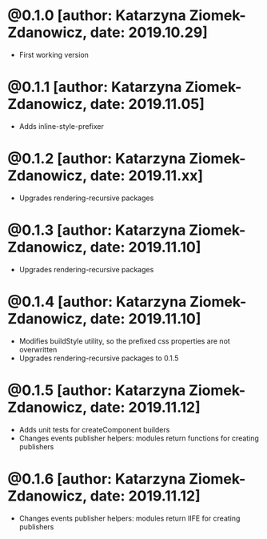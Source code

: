 # @0.1.0 [author: Katarzyna Ziomek-Zdanowicz, date: 2019.10.29]
* First working version

# @0.1.1 [author: Katarzyna Ziomek-Zdanowicz, date: 2019.11.05]
* Adds inline-style-prefixer

# @0.1.2 [author: Katarzyna Ziomek-Zdanowicz, date: 2019.11.xx]
* Upgrades rendering-recursive packages

# @0.1.3 [author: Katarzyna Ziomek-Zdanowicz, date: 2019.11.10]
* Upgrades rendering-recursive packages

# @0.1.4 [author: Katarzyna Ziomek-Zdanowicz, date: 2019.11.10]
* Modifies buildStyle utility, so the prefixed css properties are not overwritten
* Upgrades rendering-recursive packages to 0.1.5

# @0.1.5 [author: Katarzyna Ziomek-Zdanowicz, date: 2019.11.12]
* Adds unit tests for createComponent builders
* Changes events publisher helpers: modules return functions for creating publishers

# @0.1.6 [author: Katarzyna Ziomek-Zdanowicz, date: 2019.11.12]
* Changes events publisher helpers: modules return IIFE for creating publishers



